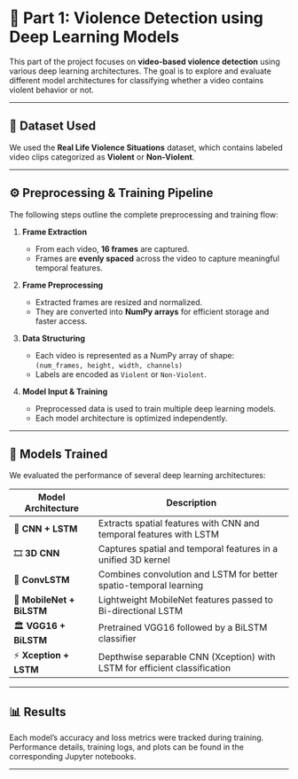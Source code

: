 # 🧠 Part 1: Violence Detection using Deep Learning Models

This part of the project focuses on **video-based violence detection** using various deep learning architectures. The goal is to explore and evaluate different model architectures for classifying whether a video contains violent behavior or not.

---

## 📁 Dataset Used

We used the **Real Life Violence Situations** dataset, which contains labeled video clips categorized as **Violent** or **Non-Violent**.

---

## ⚙️ Preprocessing & Training Pipeline

The following steps outline the complete preprocessing and training flow:

1. **Frame Extraction**
   - From each video, **16 frames** are captured.
   - Frames are **evenly spaced** across the video to capture meaningful temporal features.

2. **Frame Preprocessing**
   - Extracted frames are resized and normalized.
   - They are converted into **NumPy arrays** for efficient storage and faster access.

3. **Data Structuring**
   - Each video is represented as a NumPy array of shape:  
     `(num_frames, height, width, channels)`
   - Labels are encoded as `Violent` or `Non-Violent`.

4. **Model Input & Training**
   - Preprocessed data is used to train multiple deep learning models.
   - Each model architecture is optimized independently.

---

## 🧪 Models Trained

We evaluated the performance of several deep learning architectures:

| Model Architecture                        | Description                                |
|------------------------------------------|--------------------------------------------|
| 🧱 **CNN + LSTM**                         | Extracts spatial features with CNN and temporal features with LSTM |
| 🎞️ **3D CNN**                            | Captures spatial and temporal features in a unified 3D kernel |
| 🔄 **ConvLSTM**                          | Combines convolution and LSTM for better spatio-temporal learning |
| 📱 **MobileNet + BiLSTM**                | Lightweight MobileNet features passed to Bi-directional LSTM |
| 🏛️ **VGG16 + BiLSTM**                    | Pretrained VGG16 followed by a BiLSTM classifier |
| ⚡ **Xception + LSTM**                    | Depthwise separable CNN (Xception) with LSTM for efficient classification |

---

## 📊 Results

Each model’s accuracy and loss metrics were tracked during training. Performance details, training logs, and plots can be found in the corresponding Jupyter notebooks.

---


